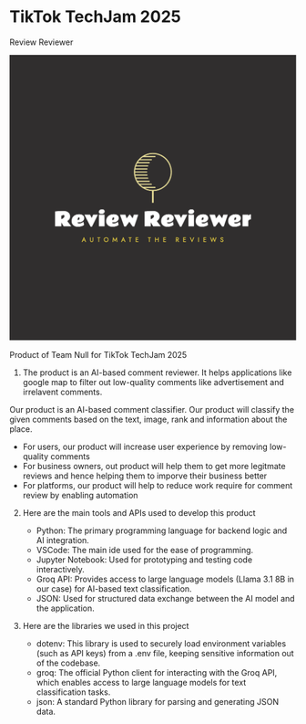 # TikTok TechJam 2025
Review Reviewer

![Project Logo](Logo.png)

Product of Team Null for TikTok TechJam 2025

1. The product is an AI-based comment reviewer. It helps applications like google map to filter out low-quality comments like advertisement and irrelavent comments.

Our product is an AI-based comment classifier. Our product will classify the given comments based on the text, image, rank and information about the place.
   - For users, our product will increase user experience by removing low-quality comments
   - For business owners, out product will help them to get more legitmate reviews and hence helping them to imporve their business better
   - For platforms, our product will help to reduce work require for comment review by enabling automation

2. Here are the main tools and APIs used to develop this product
   -  Python: The primary programming language for backend logic and AI integration.
   -  VSCode: The main ide used for the ease of programming.
   -  Jupyter Notebook: Used for prototyping and testing code interactively.
   -  Groq API: Provides access to large language models (Llama 3.1 8B in our case) for AI-based text classification.
   -  JSON: Used for structured data exchange between the AI model and the application.

3. Here are the libraries we used in this project
   - dotenv: This library is used to securely load environment variables (such as API keys) from a .env file, keeping sensitive information out of the codebase.
   - groq: The official Python client for interacting with the Groq API, which enables access to large language models for text classification tasks.
   - json: A standard Python library for parsing and generating JSON data.

